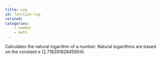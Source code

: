 ```yaml
---
title: Log
id: function-log
related:
categories:
    - number
    - math
---
```


Calculates the natural logarithm of a number. Natural
        logarithms are based on the constant e (2.71828182845904).